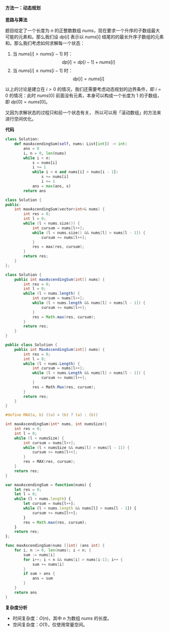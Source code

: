 #### 方法一：动态规划

**思路与算法**

题目给定了一个长度为 $n$ 的正整数数组 $\textit{nums}$，现在要求一个升序的子数组最大可能的元素和。那么我们设 $\textit{dp}[i]$ 表示以 $\textit{nums}[i]$ 结尾的的最长升序子数组的元素和。那么我们考虑如何求解每一个状态：

1. 当 $\textit{nums}[i] > \textit{nums}[i - 1]$ 时：
   $$\textit{dp}[i] = \textit{dp}[i - 1] + \textit{nums}[i]$$
2. 当 $\textit{nums}[i] \le \textit{nums}[i - 1]$ 时：
   $$\textit{dp}[i] = \textit{nums}[i]$$

以上的讨论是建立在 $i > 0$ 的情况，我们还需要考虑动态规划的边界条件，即 $i = 0$ 的情况：此时 $\textit{nums}[0]$ 前面没有元素，本身可以构成一个长度为 $1$ 的子数组，即 $\textit{dp}[0] = \textit{nums}[0]$。

又因为求解状态的过程只和前一个状态有关， 所以可以用「滚动数组」的方法来进行空间优化。

**代码**

```Python [sol1-Python3]
class Solution:
    def maxAscendingSum(self, nums: List[int]) -> int:
        ans = 0
        i, n = 0, len(nums)
        while i < n:
            s = nums[i]
            i += 1
            while i < n and nums[i] > nums[i - 1]:
                s += nums[i]
                i += 1
            ans = max(ans, s)
        return ans
```

```C++ [sol1-C++]
class Solution {
public:
    int maxAscendingSum(vector<int>& nums) {
        int res = 0;
        int l = 0;
        while (l < nums.size()) {
            int cursum = nums[l++];
            while (l < nums.size() && nums[l] > nums[l - 1]) {
                cursum += nums[l++];
            }
            res = max(res, cursum);
        }
        return res;
    }
};
```

```Java [sol1-Java]
class Solution {
    public int maxAscendingSum(int[] nums) {
        int res = 0;
        int l = 0;
        while (l < nums.length) {
            int cursum = nums[l++];
            while (l < nums.length && nums[l] > nums[l - 1]) {
                cursum += nums[l++];
            }
            res = Math.max(res, cursum);
        }
        return res;
    }
}
```

```C# [sol1-C#]
public class Solution {
    public int MaxAscendingSum(int[] nums) {
        int res = 0;
        int l = 0;
        while (l < nums.Length) {
            int cursum = nums[l++];
            while (l < nums.Length && nums[l] > nums[l - 1]) {
                cursum += nums[l++];
            }
            res = Math.Max(res, cursum);
        }
        return res;
    }
}
```

```C [sol1-C]
#define MAX(a, b) ((a) > (b) ? (a) : (b))

int maxAscendingSum(int* nums, int numsSize){
    int res = 0;
    int l = 0;
    while (l < numsSize) {
        int cursum = nums[l++];
        while (l < numsSize && nums[l] > nums[l - 1]) {
            cursum += nums[l++];
        }
        res = MAX(res, cursum);
    }
    return res;
}
```

```JavaScript [sol1-JavaScript]
var maxAscendingSum = function(nums) {
    let res = 0;
    let l = 0;
    while (l < nums.length) {
        let cursum = nums[l++];
        while (l < nums.length && nums[l] > nums[l - 1]) {
            cursum += nums[l++];
        }
        res = Math.max(res, cursum);
    }
    return res;
};
```

```go [sol1-Golang]
func maxAscendingSum(nums []int) (ans int) {
    for i, n := 0, len(nums); i < n; {
        sum := nums[i]
        for i++; i < n && nums[i] > nums[i-1]; i++ {
            sum += nums[i]
        }
        if sum > ans {
            ans = sum
        }
    }
    return ans
}
```

**复杂度分析**

- 时间复杂度：$O(n)$，其中 $n$ 为数组 $\textit{nums}$ 的长度。
- 空间复杂度：$O(1)$，仅使用常量空间。